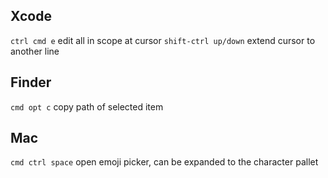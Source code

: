 ## Xcode

`ctrl cmd e` edit all in scope at cursor
`shift-ctrl up/down` extend cursor to another line

## Finder

`cmd opt c` copy path of selected item

## Mac

`cmd ctrl space` open emoji picker, can be expanded to the character pallet
